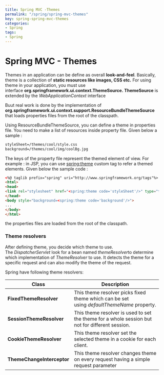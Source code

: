 ```yaml
---
title: Spring MVC -Themes
permalink: "/spring/spring-mvc-themes"
key: spring-spring-mvc-themes
categories:
- Spring
tags:
- Spring
---
```


Spring MVC - Themes
======================

Themes in an application can be define as overall **look-and-feel**. Basically,
theme is a collection of **static resources like images, CSS etc.** For using
theme in your application, you must use
interface **org.springframework.ui.context.ThemeSource. ThemeSource** is
extended by the *WebApplicationContext* interface 

Buut real work is done by the implementation of
**org.springframework.ui.context.support.ResourceBundleThemeSource** that loads
properties files from the root of the classpath.

Using ResourceBundleThemeSource, you can define a theme in properties file. You
need to make a list of resources inside property file. Given below a sample :
```xml
styleSheet=/themes/cool/style.css
background=/themes/cool/img/coolBg.jpg
```


The keys of the property file represent the themed element of view. For example
: in JSP, you can use <spring:theme> custom tag to refer a themed elements.
Given below the sample code :
```html
<%@ taglib prefix="spring" uri="http://www.springframework.org/tags"%>
<html>
<head>
<link rel="stylesheet" href="<spring:theme code='styleSheet'/>" type="text/css"/>
</head>
<body style="background=<spring:theme code='background'/>">
...
</body>
</html>
```

the properties files are loaded from the root of the classpath.

### Theme resolvers

After defining theme, you decide which theme to use.
The *DispatcherServlet* look for a bean named *themeResolver*to determine which
implementation of *ThemeResolver* to use. It detects the theme for a specific
request and can also modify the theme of the request.

Spring have following theme resolvers:

| **Class**                   | **Description**                                                                                 |
|-----------------------------|-------------------------------------------------------------------------------------------------|
| **FixedThemeResolver**      | This theme resolver picks fixed theme which can be set using *defaultThemeName* property.       |
| **SessionThemeResolver**    | This theme resolver is used to set the theme for a whole session but not for different session. |
| **CookieThemeResolver**     | This theme resolver set the selected theme in a cookie for each client.                         |
| **ThemeChangeInterceptor** | This theme resolver changes theme on every request having a simple request parameter            |
